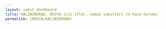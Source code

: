 ```yaml
---
layout: vakit_dashboard
title: KALININGRAD, RUSYA için iftar, namaz vakitleri ve hava durumu - ilçe/eyalet seç
permalink: /RUSYA/KALININGRAD/
---
```


<script type="text/javascript">
  var GLOBAL_COUNTRY = 'RUSYA';
  var GLOBAL_CITY = 'KALININGRAD';
  var GLOBAL_STATE = '';
  var lat = 72;
  var lon = 21;
</script>

